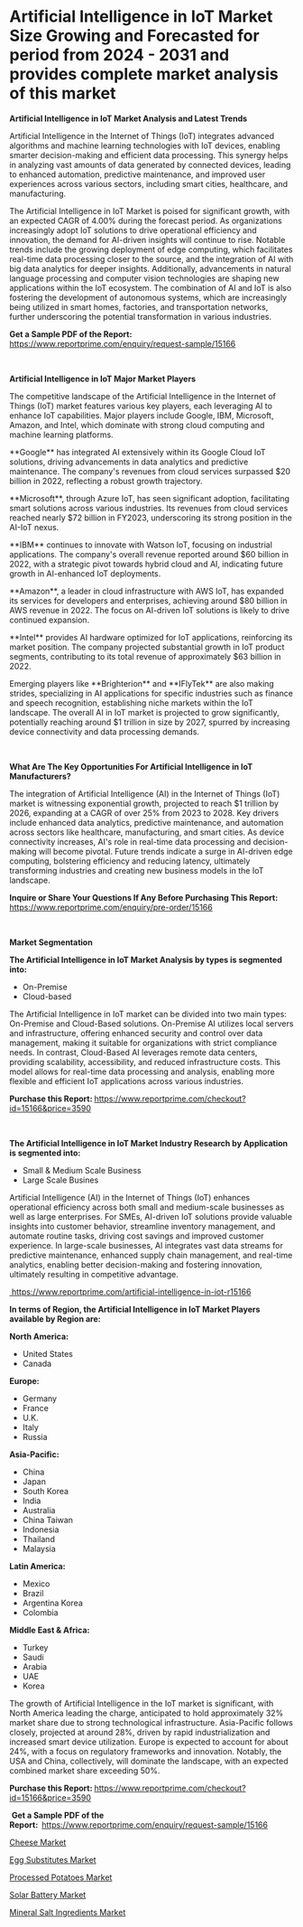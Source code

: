 <p><h1>Artificial Intelligence in IoT Market Size Growing and Forecasted for period from 2024 - 2031 and provides complete market analysis of this market</h1></p><p><strong>Artificial Intelligence in IoT Market Analysis and Latest Trends</strong></p>
<p><p>Artificial Intelligence in the Internet of Things (IoT) integrates advanced algorithms and machine learning technologies with IoT devices, enabling smarter decision-making and efficient data processing. This synergy helps in analyzing vast amounts of data generated by connected devices, leading to enhanced automation, predictive maintenance, and improved user experiences across various sectors, including smart cities, healthcare, and manufacturing.</p><p>The Artificial Intelligence in IoT Market is poised for significant growth, with an expected CAGR of 4.00% during the forecast period. As organizations increasingly adopt IoT solutions to drive operational efficiency and innovation, the demand for AI-driven insights will continue to rise. Notable trends include the growing deployment of edge computing, which facilitates real-time data processing closer to the source, and the integration of AI with big data analytics for deeper insights. Additionally, advancements in natural language processing and computer vision technologies are shaping new applications within the IoT ecosystem. The combination of AI and IoT is also fostering the development of autonomous systems, which are increasingly being utilized in smart homes, factories, and transportation networks, further underscoring the potential transformation in various industries.</p></p>
<p><strong>Get a Sample PDF of the Report:&nbsp;</strong> <a href="https://www.reportprime.com/enquiry/request-sample/15166?utm_campaign=1598&utm_medium=2&utm_source=Github&utm_content=ia&utm_term=18102024&utm_id=artificial-intelligence-in-iot">https://www.reportprime.com/enquiry/request-sample/15166</a></p>
<p>&nbsp;</p>
<p><strong>Artificial Intelligence in IoT Major Market Players</strong></p>
<p><p>The competitive landscape of the Artificial Intelligence in the Internet of Things (IoT) market features various key players, each leveraging AI to enhance IoT capabilities. Major players include Google, IBM, Microsoft, Amazon, and Intel, which dominate with strong cloud computing and machine learning platforms. </p><p>**Google** has integrated AI extensively within its Google Cloud IoT solutions, driving advancements in data analytics and predictive maintenance. The company's revenues from cloud services surpassed $20 billion in 2022, reflecting a robust growth trajectory.</p><p>**Microsoft**, through Azure IoT, has seen significant adoption, facilitating smart solutions across various industries. Its revenues from cloud services reached nearly $72 billion in FY2023, underscoring its strong position in the AI-IoT nexus.</p><p>**IBM** continues to innovate with Watson IoT, focusing on industrial applications. The company's overall revenue reported around $60 billion in 2022, with a strategic pivot towards hybrid cloud and AI, indicating future growth in AI-enhanced IoT deployments.</p><p>**Amazon**, a leader in cloud infrastructure with AWS IoT, has expanded its services for developers and enterprises, achieving around $80 billion in AWS revenue in 2022. The focus on AI-driven IoT solutions is likely to drive continued expansion.</p><p>**Intel** provides AI hardware optimized for IoT applications, reinforcing its market position. The company projected substantial growth in IoT product segments, contributing to its total revenue of approximately $63 billion in 2022.</p><p>Emerging players like **Brighterion** and **IFlyTek** are also making strides, specializing in AI applications for specific industries such as finance and speech recognition, establishing niche markets within the IoT landscape. The overall AI in IoT market is projected to grow significantly, potentially reaching around $1 trillion in size by 2027, spurred by increasing device connectivity and data processing demands.</p></p>
<p>&nbsp;</p>
<p><strong>What Are The Key Opportunities For Artificial Intelligence in IoT Manufacturers?</strong></p>
<p><p>The integration of Artificial Intelligence (AI) in the Internet of Things (IoT) market is witnessing exponential growth, projected to reach $1 trillion by 2026, expanding at a CAGR of over 25% from 2023 to 2028. Key drivers include enhanced data analytics, predictive maintenance, and automation across sectors like healthcare, manufacturing, and smart cities. As device connectivity increases, AI's role in real-time data processing and decision-making will become pivotal. Future trends indicate a surge in AI-driven edge computing, bolstering efficiency and reducing latency, ultimately transforming industries and creating new business models in the IoT landscape.</p></p>
<p><strong>Inquire or Share Your Questions If Any Before Purchasing This Report:</strong> <a href="https://www.reportprime.com/enquiry/pre-order/15166?utm_campaign=1598&utm_medium=2&utm_source=Github&utm_content=ia&utm_term=18102024&utm_id=artificial-intelligence-in-iot">https://www.reportprime.com/enquiry/pre-order/15166</a></p>
<p>&nbsp;</p>
<p><strong>Market Segmentation</strong></p>
<p><strong>The Artificial Intelligence in IoT Market Analysis by types is segmented into:</strong></p>
<p><ul><li>On-Premise</li><li>Cloud-based</li></ul></p>
<p><p>The Artificial Intelligence in IoT market can be divided into two main types: On-Premise and Cloud-Based solutions. On-Premise AI utilizes local servers and infrastructure, offering enhanced security and control over data management, making it suitable for organizations with strict compliance needs. In contrast, Cloud-Based AI leverages remote data centers, providing scalability, accessibility, and reduced infrastructure costs. This model allows for real-time data processing and analysis, enabling more flexible and efficient IoT applications across various industries.</p></p>
<p><strong>Purchase this Report:&nbsp;</strong><a href="https://www.reportprime.com/checkout?id=15166&price=3590&utm_campaign=1598&utm_medium=2&utm_source=Github&utm_content=ia&utm_term=18102024&utm_id=artificial-intelligence-in-iot">https://www.reportprime.com/checkout?id=15166&price=3590</a></p>
<p>&nbsp;</p>
<p><strong>The Artificial Intelligence in IoT Market Industry Research by Application is segmented into:</strong></p>
<p><ul><li>Small & Medium Scale Business</li><li>Large Scale Busines</li></ul></p>
<p><p>Artificial Intelligence (AI) in the Internet of Things (IoT) enhances operational efficiency across both small and medium-scale businesses as well as large enterprises. For SMEs, AI-driven IoT solutions provide valuable insights into customer behavior, streamline inventory management, and automate routine tasks, driving cost savings and improved customer experience. In large-scale businesses, AI integrates vast data streams for predictive maintenance, enhanced supply chain management, and real-time analytics, enabling better decision-making and fostering innovation, ultimately resulting in competitive advantage.</p></p>
<p><a href="https://www.reportprime.com/artificial-intelligence-in-iot-r15166?utm_campaign=1598&utm_medium=2&utm_source=Github&utm_content=ia&utm_term=18102024&utm_id=artificial-intelligence-in-iot">&nbsp;https://www.reportprime.com/artificial-intelligence-in-iot-r15166</a></p>
<p><strong>In terms of Region, the Artificial Intelligence in IoT Market Players available by Region are:</strong></p>
<p>
    <p> <strong> North America: </strong>
        <ul>
            <li>United States</li>
            <li>Canada</li>
        </ul>
        </p> 
    <p> <strong> Europe: </strong>
        <ul>
            <li>Germany</li>
            <li>France</li>
            <li>U.K.</li>
            <li>Italy</li>
            <li>Russia</li>
        </ul>
        </p> 
    <p> <strong> Asia-Pacific: </strong>
        <ul>
            <li>China</li>
            <li>Japan</li>
            <li>South Korea</li>
            <li>India</li>
            <li>Australia</li>
            <li>China Taiwan</li>
            <li>Indonesia</li>
            <li>Thailand</li>
            <li>Malaysia</li>
        </ul>
        </p> 
    <p> <strong> Latin America: </strong>
        <ul>
            <li>Mexico</li>
            <li>Brazil</li>
            <li>Argentina Korea</li>
            <li>Colombia</li>
        </ul>
        </p> 
    <p> <strong> Middle East & Africa: </strong>
        <ul>
            <li>Turkey</li>
            <li>Saudi</li>
            <li>Arabia</li>
            <li>UAE</li>
            <li>Korea</li>
        </ul>
    </p>
    </p>
<p><p>The growth of Artificial Intelligence in the IoT market is significant, with North America leading the charge, anticipated to hold approximately 32% market share due to strong technological infrastructure. Asia-Pacific follows closely, projected at around 28%, driven by rapid industrialization and increased smart device utilization. Europe is expected to account for about 24%, with a focus on regulatory frameworks and innovation. Notably, the USA and China, collectively, will dominate the landscape, with an expected combined market share exceeding 50%.</p></p>
<p><strong>Purchase this Report: </strong><a href="https://www.reportprime.com/checkout?id=15166&price=3590&utm_campaign=1598&utm_medium=2&utm_source=Github&utm_content=ia&utm_term=18102024&utm_id=artificial-intelligence-in-iot">https://www.reportprime.com/checkout?id=15166&price=3590</a></p>
<p>&nbsp;<strong>Get a Sample PDF of the Report:&nbsp;&nbsp;</strong><a href="https://www.reportprime.com/enquiry/request-sample/15166?utm_campaign=1598&utm_medium=2&utm_source=Github&utm_content=ia&utm_term=18102024&utm_id=artificial-intelligence-in-iot">https://www.reportprime.com/enquiry/request-sample/15166</a></p>
<p><strong></strong></p>
<p><p><a href="https://www.linkedin.com/pulse/emerging-technologies-reshaping-cheese-market-impact-assessment-dvbnf?utm_campaign=1598&utm_medium=2&utm_source=Github&utm_content=ia&utm_term=18102024&utm_id=artificial-intelligence-in-iot">Cheese Market</a></p><p><a href="https://www.linkedin.com/pulse/egg-substitutes-market-emerging-trends-future-prospects-5uqjf?utm_campaign=1598&utm_medium=2&utm_source=Github&utm_content=ia&utm_term=18102024&utm_id=artificial-intelligence-in-iot">Egg Substitutes Market</a></p><p><a href="https://www.linkedin.com/pulse/top-trends-transforming-processed-potatoes-market-2024-2031-dffef?utm_campaign=1598&utm_medium=2&utm_source=Github&utm_content=ia&utm_term=18102024&utm_id=artificial-intelligence-in-iot">Processed Potatoes Market</a></p><p><a href="https://www.linkedin.com/pulse/solar-battery-momentum-charting-11-cagr-path-2024-2031-trac-market-1mxhf?utm_campaign=1598&utm_medium=2&utm_source=Github&utm_content=ia&utm_term=18102024&utm_id=artificial-intelligence-in-iot">Solar Battery Market</a></p><p><a href="https://www.linkedin.com/pulse/opportunities-challenges-mineral-salt-ingredients-market-29hxf?utm_campaign=1598&utm_medium=2&utm_source=Github&utm_content=ia&utm_term=18102024&utm_id=artificial-intelligence-in-iot">Mineral Salt Ingredients Market</a></p></p>